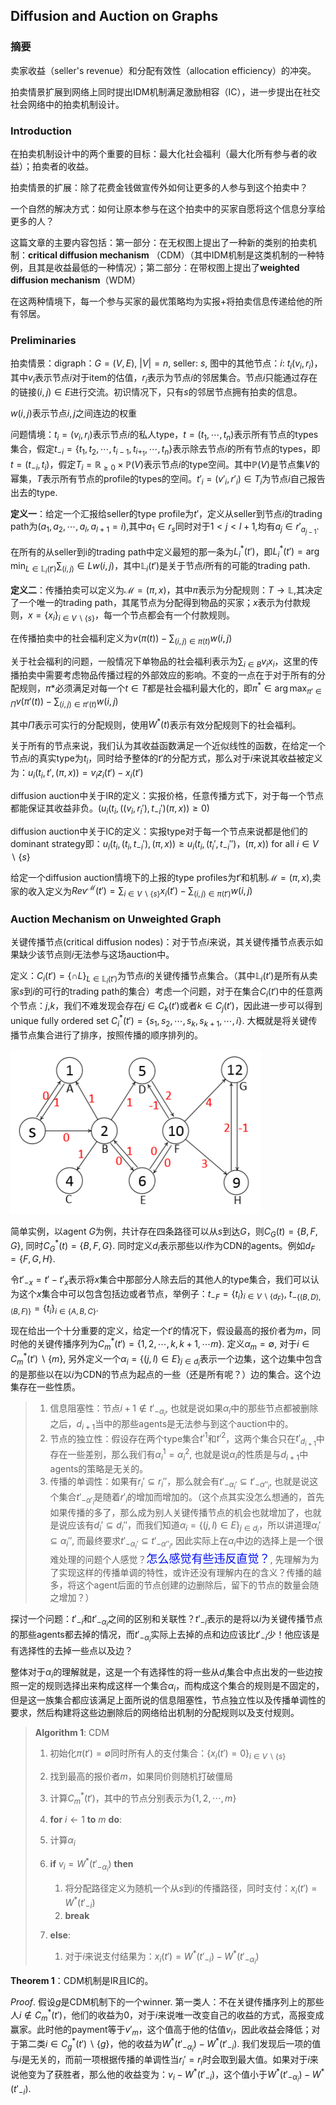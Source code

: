 ## Diffusion and Auction on Graphs

### 摘要

卖家收益（seller's revenue）和分配有效性（allocation efficiency）的冲突。

拍卖情景扩展到网络上同时提出IDM机制满足激励相容（IC），进一步提出在社交社会网络中的拍卖机制设计。

### Introduction

在拍卖机制设计中的两个重要的目标：最大化社会福利（最大化所有参与者的收益）；拍卖者的收益。

拍卖情景的扩展：除了花费金钱做宣传外如何让更多的人参与到这个拍卖中？

一个自然的解决方式：如何让原本参与在这个拍卖中的买家自愿将这个信息分享给更多的人？

这篇文章的主要内容包括：第一部分：在无权图上提出了一种新的类别的拍卖机制：**critical diffusion mechanism** （CDM）（其中IDM机制是这类机制的一种特例，且其是收益最低的一种情况）；第二部分：在带权图上提出了**weighted diffusion mechanism**（WDM）

在这两种情境下，每一个参与买家的最优策略均为实报+将拍卖信息传递给他的所有邻居。

### Preliminaries

拍卖情景：digraph：$G=(V,E)$, $|V|=n$, seller: $s$, 图中的其他节点：$i$: $t_i(v_i,r_i)$，其中$v_i$表示节点$i$对于item的估值，$r_i$表示为节点$i$的邻居集合。节点$i$只能通过存在的链接$(i,j)\in E$进行交流。初识情况下，只有$s$的邻居节点拥有拍卖的信息。

$w(i,j)$表示节点$i,j$之间连边的权重

问题情境：$t_i=(v_i,r_i)$表示节点$i$的私人type，$t=(t_1,\cdots,t_n)$表示所有节点的types集合，假定$t_{-i}=\{ t_1,t_2,\cdots,t_{i-1},t_{i+_1},\cdots,t_n \}$表示除去节点$i$的所有节点的types，即$t=(t_{-i},t_i)$，假定$T_i=\mathbb{R}_{\geq0}\times \mathbb{P}(V)$表示节点$i$的type空间。其中$\mathbb{P}(V)$是节点集$V$的幂集，$T$表示所有节点的profile的types的空间。$t'_i=(v'_i,r'_i)\in T_i$为节点$i$自己报告出去的type.

**定义一**：给定一个汇报给seller的type profile为$t'$，定义从seller到节点$i$的trading path为$(a_1,a_2,\cdots,a_{l},a_{l+1}=i)$,其中$a_1\in r_s$同时对于$1< j<l+1$,均有$a_j\in r'_{a_{j-1}}$. 

在所有的从seller到i的trading path中定义最短的那一条为$L^*_i(t')$，即$L^*_i(t')=\arg \min_{L\in\mathbb{L}_i(t')}\sum_{(i,j)}\in L w(i,j)$，其中$\mathbb{L}_i(t')$是关于节点$i$所有的可能的trading path.

**定义二**：传播拍卖可以定义为$\mathcal{M}=(\pi,x)$，其中$\pi$表示为分配规则：$T\rightarrow \mathbb{L}$,其决定了一个唯一的trading path，其尾节点为分配得到物品的买家；$x$表示为付款规则，$x=\{x_i\}_{i\in V\backslash \{s\}}$，每一个节点都会有一个付款规则。

在传播拍卖中的社会福利定义为$v(\pi(t))-\sum_{(i,j)\in \pi(t)}w(i,j)$

关于社会福利的问题，一般情况下单物品的社会福利表示为$\sum_{i\in B}v_i x_i$，这里的传播拍卖中需要考虑物品传播过程的外部效应的影响。不变的一点在于对于所有的分配规则，$\pi*$必须满足对每一个$t\in T$都是社会福利最大化的，即$\pi^*\in \arg \max_{\pi'\in \Pi}v(\pi'(t))-\sum_{(i,j)\in \pi'(t)}w(i,j)$

其中$\Pi$表示可实行的分配规则，使用$W^*(t)$表示有效分配规则下的社会福利。

关于所有的节点来说，我们认为其收益函数满足一个近似线性的函数，在给定一个节点$i$的真实type为$t_i$，同时给予整体的$t'$的分配方式，那么对于$i$来说其收益被定义为：$u_i(t_i,t',(\pi,x))=v_iz_i(t')-x_i(t')$

diffusion auction中关于IR的定义：实报价格，任意传播方式下，对于每一个节点都能保证其收益非负。($u_i(t_i,((v_i,r_i'),t_{-i}')(\pi,x))\geq	0$)

diffusion auction中关于IC的定义：实报type对于每一个节点来说都是他们的dominant strategy即：$u_i(t_i,(t_i,t_{-i}'),(\pi,x))\geq u_i(t_i,(t_i',t_{-i}'')，(\pi,x))$ for all $i \in V\backslash \{s\}$

给定一个diffusion auction情境下的上报的type profiles为$t'$和机制$\mathcal{M}=(\pi,x)$,卖家的收入定义为$Rev^{\mathcal{M}}(t')=\sum_{i\in V\backslash \{s\}}x_i(t')-\sum_{(i,j)\in \pi(t')}w(i,j)$

###  Auction Mechanism on Unweighted Graph

关键传播节点(critical diffusion nodes)：对于节点$i$来说，其关键传播节点表示如果缺少该节点则$i$无法参与这场auction中。

定义：$C_i(t')=\{ \cap L \}_{L\in\mathbb{L}_i(t')}$为节点$i$的关键传播节点集合。（其中$\mathbb{L}_i(t')$是所有从卖家$s$到$i$的可行的trading path的集合）考虑一个问题，对于在集合$C_i(t')$中的任意两个节点：$j$,$k$，我们不难发现会存在$j\in C_k(t')$或者$k\in C_j(t')$，因此进一步可以得到unique fully ordered set $C^*_i(t')=\{ s_1,s_2,\cdots,s_k,s_{k+1},\cdots,i \}$. 大概就是将关键传播节点集合进行了排序，按照传播的顺序排列的。

![Example](example.png)

简单实例，以agent $G$为例，共计存在四条路径可以从$s$到达$G$，则$C_G(t)=\{B,F,G\}$, 同时$C_G^\ast(t)=\{B,F,G\}$. 同时定义$d_i$表示那些以$i$作为CDN的agents。例如$d_F=\{F,G,H\}$. 

令$t'_{-x}=t'-t'_x$表示将$x$集合中那部分人除去后的其他人的type集合，我们可以认为这个$x$集合中可以包含包括边或者节点，举例子：$t_{-F}=\{t_i\}_{i\in V\backslash\{d_F\}}$, $t_{-\{(B,D),(B,F)\}}=\{t_i\}_{i\in \{A,B,C\}}$.

现在给出一个十分重要的定义，给定一个$t'$的情况下，假设最高的报价者为$m$，同时他的关键传播序列为$C_m^\ast(t')=\{1,2,\cdots,k,k+1,\cdots m\}$. 定义$\alpha_m=\emptyset$, 对于$i\in C_m^\ast(t')\backslash\{m\}$, 另外定义一个$\alpha_i=\{(j,l)\in E\}_{j\in d_i}$表示一个边集，这个边集中包含的是那些以在以$i$为CDN的节点为起点的一些（还是所有呢？）边的集合。这个边集存在一些性质。

> 1. 信息阻塞性：节点$i+1 \notin t'_{-\alpha_i}$, 也就是说如果$\alpha_i$中的那些节点都被删除之后，$d_{i+1}$当中的那些agents是无法参与到这个auction中的。
> 2. 节点的独立性：假设存在两个type集合$t'^{1}$和$t'^{2}$，这两个集合只在$t'_{d_{i+1}}$中存在一些差别，那么我们有$\alpha_i^1=\alpha^2_i$, 也就是说$\alpha_i$的性质是与$d_{i+1}$中agents的策略是无关的。
> 3. 传播的单调性：如果有$r_i'\subseteq r_i''$，那么就会有$t'_{-\alpha_i'}\subseteq t'_{-\alpha''_{i}}$, 也就是说这个集合$t'_{-\alpha'_i}$是随着$r'_i$的增加而增加的。（这个点其实没怎么想通的，首先如果传播的多了，那么成为别人关键传播节点的机会也就增加了，也就是说应该有$d_i'\subseteq d_i''$，而我们知道$\alpha_i=\{(j,l)\in E\}_{j\in d_i}$，所以讲道理$\alpha_i'\subseteq \alpha_i''$, 而最终要求$t'_{-\alpha_i'}\subseteq t'_{-\alpha''_i}$, 因此实际上在$\alpha_i$中边的选择上是一个很难处理的问题个人感觉？<font color=#000ff size=4 face="微软雅黑">怎么感觉有些违反直觉？</font>, 先理解为为了实现这样的传播单调的特性，或许还没有理解内在的含义？传播的越多，将这个agent后面的节点创建的边删除后，留下的节点的数量会随之增加？）

探讨一个问题：$t'_{-i}$和$t'_{-\alpha_i}$之间的区别和关联性？$t'_{-i}$表示的是将以$i$为关键传播节点的那些agents都去掉的情况，而$t'_{-\alpha_i}$实际上去掉的点和边应该比$t'_{-i}$少！他应该是有选择性的去掉一些点以及边？

整体对于$\alpha_i$的理解就是，这是一个有选择性的将一些从$d_{i}$集合中点出发的一些边按照一定的规则选择出来构成这样一个集合$\alpha_i$，而构成这个集合的规则是不固定的，但是这一族集合都应该满足上面所说的信息阻塞性，节点独立性以及传播单调性的要求，然后构建将这些边删除后的网络给出机制的分配规则以及支付规则。

>**Algorithm 1**: CDM
>
>1. 初始化$\pi(t')=\emptyset$同时所有人的支付集合：$\{x_i(t')=0\}_{i\in V\backslash\{s\}}$
>
>2. 找到最高的报价者$m$，如果同价则随机打破僵局
>
>3. 计算$C^\ast_m(t')$，其中的节点分别表示为$\{1,2,\cdots,m\}$
>
>4. **for** $i\leftarrow 1$ **to** $m$ **do**:
>
>   1. 计算$\alpha_i$
>   2. **if** $v_i=W^\ast(t'_{-\alpha_i})$ **then**
>      1. 将分配路径定义为随机一个从$s$到$i$的传播路径，同时支付：$x_i(t')=W^\ast(t'_{-i})$
>      2. **break**
>
>   3. **else**:
>      1. 对于$i$来说支付结果为：$x_i(t')=W^\ast(t'_{-i})-W^\ast(t'_{-\alpha_i})$

**Theorem 1**：CDM机制是IR且IC的。

*Proof*. 假设$g$是CDM机制下的一个winner. 第一类人：不在关键传播序列上的那些人$i \notin C^\ast_m(t')$，他们的收益为0，对于$i$来说唯一改变自己的收益的方式，高报变成赢家。此时他的payment等于$v'_m$，这个值高于他的估值$v_i$，因此收益会降低；对于第二类$i\in C^\ast_g(t')\backslash \{g\}$，他的收益为$W^\ast(t'_{-\alpha_i}) - W^\ast(t'_{-i})$. 我们发现后一项的值与$i$是无关的，而前一项根据传播的单调性当$r_i'=r_i$时会取到最大值。如果对于$i$来说他变为了获胜者，那么他的收益变为：$v_i-W^\ast(t'_{-i})$，这个值小于$W^\ast(t'_{-\alpha_i})-W^\ast(t'_{-i})$.  
